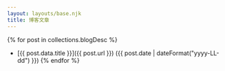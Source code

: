 ```yaml
---
layout: layouts/base.njk
title: 博客文章
---
```


{% for post in collections.blogDesc %}
- [{{ post.data.title }}]({{ post.url }}) ({{ post.date | dateFormat("yyyy-LL-dd") }})
{% endfor %}